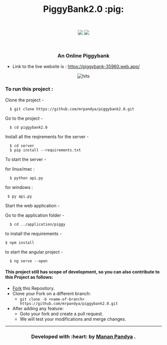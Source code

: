 <h1 align="center">PiggyBank2.0 :pig:</h1>
<div align="center">
<br>

[![](https://img.shields.io/badge/Made_with-Angular-red?style=for-the-badge&logo=angular)](https://angular.io/ "Angular")
[![](https://img.shields.io/badge/Made_with-Flask-black?style=for-the-badge&logo=flask)](https://pypi.org/project/Flask/ "Flask")

<br>
<h3>An Online Piggybank</h3>
</div>

 - Link to the live website is : https://piggybank-35960.web.app/
 
 <p align="center">
   <img href="http://hits.dwyl.com/mrpandya/Show" src="http://hits.dwyl.com/mrpandya/piggybank2.0.svg"
         alt="hits">
</p>

### To run this project :

Clone the project -
```
  $ git clone https://github.com/mrpandya/piggybank2.0.git
```
  
Go to the project -
```
  $ cd piggybank2.0
 ``` 
 
Install all the reqirements for the server -
```
  $ cd server
  $ pip install --requirements.txt
 ``` 
To start the server -

 for linux/mac :
``` 
  $ python api.py
``` 
 for windows :
 ``` 
  $ py api.py
 ``` 
Start the web application -

Go to the application folder -
```
  $ cd ../application/piggy
 ```
 to install the requirements -
 ```
 $ npm install
 ```
 to start the angular project -
```
  $ ng serve --open
```  
 
 #### This project still has scope of development, so you can also contribute to this Project as follows:
* [Fork](https://github.com/mrpandya/piggybank2.0) this Repository.
* Clone your Fork on a different branch:
	* `git clone -b <name-of-branch> https://github.com/mrpandya/piggybank2.0.git`
* After adding any feature:
	* Goto your fork and create a pull request.
	* We will test your modifications and merge changes.

---
<h3 align="center"><b>Developed with :heart: by <a href="https://github.com/mrpandya">Manan Pandya</a> .</b></h1>
  
